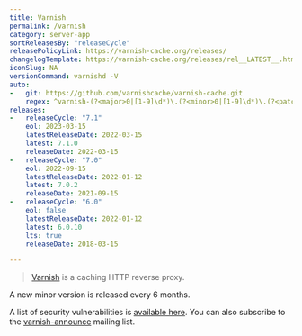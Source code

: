 ```yaml
---
title: Varnish
permalink: /varnish
category: server-app
sortReleasesBy: "releaseCycle"
releasePolicyLink: https://varnish-cache.org/releases/
changelogTemplate: https://varnish-cache.org/releases/rel__LATEST__.html
iconSlug: NA
versionCommand: varnishd -V
auto:
-   git: https://github.com/varnishcache/varnish-cache.git
    regex: ^varnish-(?<major>0|[1-9]\d*)\.(?<minor>0|[1-9]\d*)\.(?<patch>0|[1-9]\d*)$
releases:
-   releaseCycle: "7.1"
    eol: 2023-03-15
    latestReleaseDate: 2022-03-15
    latest: 7.1.0
    releaseDate: 2022-03-15
-   releaseCycle: "7.0"
    eol: 2022-09-15
    latestReleaseDate: 2022-01-12
    latest: 7.0.2
    releaseDate: 2021-09-15
-   releaseCycle: "6.0"
    eol: false
    latestReleaseDate: 2022-01-12
    latest: 6.0.10
    lts: true
    releaseDate: 2018-03-15

---
```


> [Varnish](https://varnish-cache.org/) is a caching HTTP reverse proxy.

A new minor version is released every 6 months.

A list of security vulnerabilities is [available here](https://varnish-cache.org/security/index.html). You can also subscribe to the [varnish-announce](https://varnish-cache.org/lists/mailman/listinfo/varnish-announce) mailing list.

